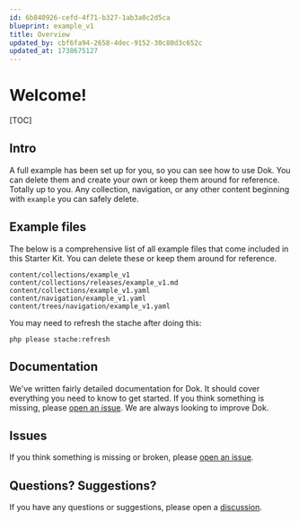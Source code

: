 ```yaml
---
id: 6b840926-cefd-4f71-b327-1ab3a0c2d5ca
blueprint: example_v1
title: Overview
updated_by: cbf6fa94-2658-4dec-9152-30c80d3c652c
updated_at: 1738675127
---
```

# Welcome!

[TOC]

## Intro
A full example has been set up for you, so you can see how to use Dok. You can delete them and create your own or keep them around for reference. Totally up to you. Any collection, navigation, or any other content beginning with `example` you can safely delete.

## Example files
The below is a comprehensive list of all example files that come included in this Starter Kit. You can delete these or keep them around for reference.

```
content/collections/example_v1
content/collections/releases/example_v1.md
content/collections/example_v1.yaml
content/navigation/example_v1.yaml
content/trees/navigation/example_v1.yaml
```

You may need to refresh the stache after doing this:
```shell
php please stache:refresh
```

## Documentation
We've written fairly detailed documentation for Dok. It should cover everything you need to know to get started. If you think something is missing, please [open an issue](https://github.com/arrowtide/dok/issues/new). We are always looking to improve Dok.

## Issues
If you think something is missing or broken, please [open an issue](https://github.com/arrowtide/dok/issues/new).

## Questions? Suggestions?
If you have any questions or suggestions, please open a [discussion](https://github.com/arrowtide/dok/discussions/new).
